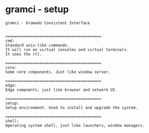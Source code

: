 # gramci - setup

	gramci - Gramado Consistent Interface


	==========================================
	cmd:
	Standard unix-like commands.
	It will run on virtual consoles and virtual terminals.
	It uses the rtl.
	
	==========================================
	core:
	Some core components. Just like window server.
	
	==========================================
	edge:
	Edge compnents, just like browser and network UI.

	==========================================
	setup:
	Setup environment. Used to install and upgrade the system.

	==========================================
	shell:
	Operating system shell, just like launchers, window managers.

